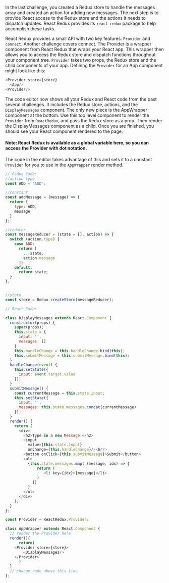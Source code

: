 In the last challenge, you created a Redux store to handle the messages array and created an action for adding new messages. 
The next step is to provide React access to the Redux store and the actions it needs to dispatch updates. 
React Redux provides its `react-redux` package to help accomplish these tasks.

React Redux provides a small API with two key features: `Provider` and `connect`. Another challenge covers connect. 
The Provider is a wrapper component from React Redux that wraps your React app. 
This wrapper then allows you to access the Redux store and dispatch functions throughout your component tree. `Provider` takes two props, 
the Redux store and the child components of your app. Defining the `Provider` for an App component might look like this:

```js
<Provider store={store}
  <App/>
<Provider/>
```

The code editor now shows all your Redux and React code from the past several challenges. 
It includes the Redux store, actions, and the `DisplayMessages` component. 
The only new piece is the AppWrapper component at the bottom. 
Use this top level component to render the `Provider` from `ReactRedux`, and pass the Redux store as a prop. 
Then render the DisplayMessages component as a child. Once you are finished, you should see your React component rendered to the page.

#### Note: React Redux is available as a global variable here, so you can access the Provider with dot notation. 
The code in the editor takes advantage of this and sets it to a constant `Provider` for you to use in the `AppWrapper` render method.

```js
// Redux Code:
//action type
const ADD = 'ADD';

//constant
const addMessage = (message) => {
  return {
    type: ADD,
    message
  }
};

//reducer
const messageReducer = (state = [], action) => {
  switch (action.type) {
    case ADD:
      return [
        ...state,
        action.message
      ];
    default:
      return state;
  }
};


//store
const store = Redux.createStore(messageReducer);

// React Code:

class DisplayMessages extends React.Component {
  constructor(props) {
    super(props);
    this.state = {
      input: '',
      messages: []
    }
    this.handleChange = this.handleChange.bind(this);
    this.submitMessage = this.submitMessage.bind(this);
  }
  handleChange(event) {
    this.setState({
      input: event.target.value
    });
  }
  submitMessage() {
    const currentMessage = this.state.input;
    this.setState({
      input: '',
      messages: this.state.messages.concat(currentMessage)
    });
  }
  render() {
    return (
      <div>
        <h2>Type in a new Message:</h2>
        <input
          value={this.state.input}
          onChange={this.handleChange}/><br/>
        <button onClick={this.submitMessage}>Submit</button>
        <ul>
          {this.state.messages.map( (message, idx) => {
              return (
                 <li key={idx}>{message}</li>
              )
            })
          }
        </ul>
      </div>
    );
  }
};

const Provider = ReactRedux.Provider;

class AppWrapper extends React.Component {
  // render the Provider here
  render(){
      return(
    <Provider store={store}>
        <DisplayMessages/>
    </Provider>
      )
  }
  // change code above this line
};
